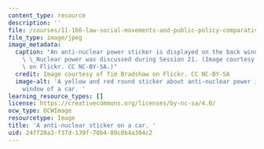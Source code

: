 ```yaml
---
content_type: resource
description: ''
file: /courses/11-166-law-social-movements-and-public-policy-comparative-and-international-experience-spring-2012/24ff28a3f37d139f70b489c0b4a304c2_11-166s12-th.jpg
file_type: image/jpeg
image_metadata:
  caption: "An anti-nuclear power sticker is displayed on the back window of a car.\
    \ \_Nuclear power was discussed during Session 21. (Image courtesy of [Tim Bradshaw](http://www.flickr.com/photos/18353284@N00/2176583334/in/photolist-4jkyoS-4tAoh3-4ABD2n-4ABUmk-4AFTWS-4AG4TW-4AG5c5-4AG5Bw-4EknCS-4EkNto-4EQi5s-4NBPco-4UXo24-554MRb-555zYU-5cbbmP-6zPSBe-6P4VDo-6P4Wdb-6P4Xcu-6SfPEn-77upPi-77yjFy-79iYHs-7n5ZZr-7n612Z-7n61p6-7n9Tw3-7n9Tyb-7n9TzL-7n9THf-7n9TKd-7n9TMw-7n9TPm-7n9TRL-7n9TTs-7n9TX5-asDZBm-asAkGz-asCXJq-asCWHd-asCWgN-asAhYV-asAmdr-asCU75-asAh5c-9CwMze-9CzLm5-9CzNaY-9CwSZa-9CwTda)\
    \ on Flickr. CC NC-BY-SA.)"
  credit: Image courtesy of Tim Bradshaw on Flickr. CC NC-BY-SA
  image-alt: 'A yellow and red round sticker about anti-nuclear power is on the back
    window of a car. '
learning_resource_types: []
license: https://creativecommons.org/licenses/by-nc-sa/4.0/
ocw_type: OCWImage
resourcetype: Image
title: 'A anti-nuclear sticker on a car. '
uid: 24ff28a3-f37d-139f-70b4-89c0b4a304c2
---
```

